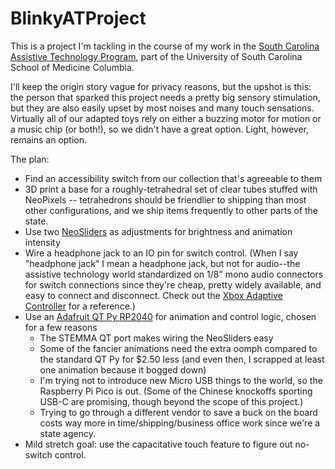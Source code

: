 # BlinkyATProject
This is a project I'm tackling in the course of my work in the [South Carolina Assistive Technology Program](https://www.sc.edu/study/colleges_schools/medicine/centers_and_institutes_new/center_for_disability_resources/assistive_technology/), part of the University of South Carolina School of Medicine Columbia.

I'll keep the origin story vague for privacy reasons, but the upshot is this: the person that sparked this project needs a pretty big sensory stimulation, but they are also easily upset by most noises and many touch sensations.  Virtually all of our adapted toys rely on either a buzzing motor for motion or a music chip (or both!), so we didn't have a great option.  Light, however, remains an option.

The plan:
* Find an accessibility switch from our collection that's agreeable to them
* 3D print a base for a roughly-tetrahedral set of clear tubes stuffed with NeoPixels -- tetrahedrons should be friendlier to shipping than most other configurations, and we ship items frequently to other parts of the state.
* Use two [NeoSliders](https://www.adafruit.com/product/5295) as adjustments for brightness and animation intensity
* Wire a headphone jack to an IO pin for switch control.  (When I say "headphone jack" I mean a headphone jack, but not for audio--the assistive technology world standardized on 1/8" mono audio connectors for switch connections since they're cheap, pretty widely available, and easy to connect and disconnect.  Check out the [Xbox Adaptive Controller](https://www.xbox.com/en-US/accessories/controllers/xbox-adaptive-controller) for a reference.)
* Use an [Adafruit QT Py RP2040](https://www.adafruit.com/product/4900) for animation and control logic, chosen for a few reasons
  * The STEMMA QT port makes wiring the NeoSliders easy
  * Some of the fancier animations need the extra oomph compared to the standard QT Py for $2.50 less (and even then, I scrapped at least one animation because it bogged down)
  * I'm trying not to introduce new Micro USB things to the world, so the Raspberry Pi Pico is out. (Some of the Chinese knockoffs sporting USB-C are promising, though beyond the scope of this project.)
  * Trying to go through a different vendor to save a buck on the board costs way more in time/shipping/business office work since we're a state agency.
* Mild stretch goal: use the capacitative touch feature to figure out no-switch control.
